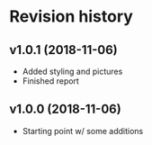 Revision history
===================

v1.0.1 (2018-11-06)
-------------------
* Added styling and pictures
* Finished report

v1.0.0 (2018-11-06)
-------------------
* Starting point w/ some additions
